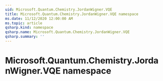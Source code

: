 ```yaml
---
uid: Microsoft.Quantum.Chemistry.JordanWigner.VQE
title: Microsoft.Quantum.Chemistry.JordanWigner.VQE namespace
ms.date: 11/12/2020 12:00:00 AM
ms.topic: article
qsharp.kind: namespace
qsharp.name: Microsoft.Quantum.Chemistry.JordanWigner.VQE
qsharp.summary: ''
---
```


# Microsoft.Quantum.Chemistry.JordanWigner.VQE namespace



